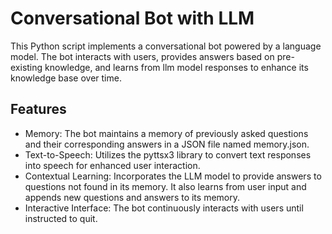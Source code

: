 # Conversational Bot with LLM
This Python script implements a conversational bot powered by a language model. The bot interacts with users, provides answers based on pre-existing knowledge, and learns from llm model responses to enhance its knowledge base over time.

## Features
* Memory: The bot maintains a memory of previously asked questions and their corresponding answers in a JSON file named memory.json.
* Text-to-Speech: Utilizes the pyttsx3 library to convert text responses into speech for enhanced user interaction.
* Contextual Learning: Incorporates the LLM model to provide answers to questions not found in its memory. It also learns from user input and appends new questions and answers to its memory.
* Interactive Interface: The bot continuously interacts with users until instructed to quit.


